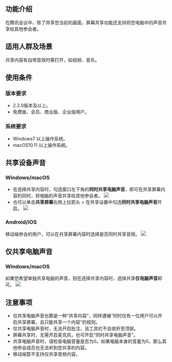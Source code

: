 ## 功能介绍
在腾讯会议中，除了共享您当前的画面，屏幕共享功能还支持将您电脑中的声音共享给其他参会者。

## 适用人群及场景
共享内容有自带音效时需打开，如视频、音乐。

## 使用条件
### 版本要求
- 2.2.0版本及以上。
- 免费版、会员、商业版、企业版用户。

### 系统要求
- Windows7 以上操作系统。
- macOS10.11 以上操作系统。

## 共享设备声音
### Windows/macOS
- 在选择共享内容时，勾选窗口左下角的**同时共享电脑声音**，即可在共享屏幕内容的同时，将电脑的声音共享给其他参会者。
![](https://qcloudimg.tencent-cloud.cn/raw/8cd56a6b838fe91bfb9957a074064917.png)
- 也可以单击**共享屏幕**右侧上拉箭头 > 在共享设置中勾选**同时共享电脑声音**开启。
![](https://qcloudimg.tencent-cloud.cn/raw/f25902e4bae84094da51d5df96d5368c.png)

### Android/iOS
移动端参会的用户，可以在共享屏幕内容时选择是否同时共享音频。
![](https://qcloudimg.tencent-cloud.cn/raw/ae1b4369a83ad44fc388894ff25500e5.png)

## 仅共享电脑声音
### Windows/macOS
如果您希望单独共享电脑的声音，则在选择共享内容时，选择共享**仅电脑声音**即可。
![](https://qcloudimg.tencent-cloud.cn/raw/0d491fc6f003b3d0442a63819c64b21d.png)

## 注意事项
- 仅共享电脑声音也算是一种“共享内容”，同样遵循“同时仅有一位用户可以开启共享屏幕，且只能共享一个内容”的规则。
- 仅共享电脑声音时，无法开启批注，且工具栏不会收折至顶部。
- 屏幕共享时，无需开启麦克风，也可开启“同时共享电脑声音”。
- 共享电脑声音时，请检查电脑音量是否为0。如果电脑本身的音量为0，那么其他参会成员也无法听到您共享的内容。
- 移动端暂不支持仅共享音频内容。
